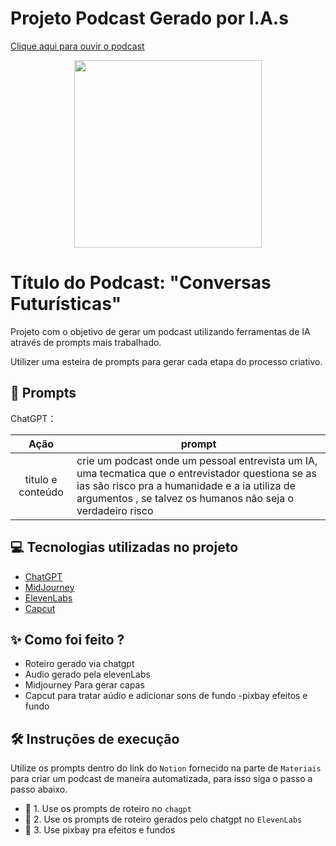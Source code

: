 # Projeto Podcast Gerado por I.A.s
[Clique aqui para ouvir o podcast](https://youtu.be/7h-wBKM8BU4)

<p align="center">
<img 
    src="./assets/cover.png"
    width="300"
/>
</p>


# Título do Podcast: "Conversas Futurísticas"

Projeto com o objetivo de gerar um podcast utilizando ferramentas de IA através de prompts mais trabalhado.

Utilizer uma esteira de prompts para gerar cada etapa do processo criativo.
## 🧠 Prompts
ChatGPT：

|   Ação   | prompt                                                                                                                                                                                                                                                                         |
| :------: | ------------------------------------------------------------------------------------------------------------------------------------------------------------------------------------------------------------------------------------------------------------------------------ |
|titulo e conteúdo | crie um podcast onde um pessoal entrevista um IA, uma tecmatica que o entrevistador questiona se as ias são risco pra a humanidade e a ia utiliza de argumentos , se talvez os humanos não seja o verdadeiro risco  |

## 💻 Tecnologias utilizadas no projeto

- [ChatGPT](https://chat.openai.com/) 
- [MidJourney](https://www.midjourney.com/app/)
- [ElevenLabs](https://beta.elevenlabs.io/)
- [Capcut](https://www.capcut.com/pt-br/)

## ✨ Como foi feito ?

- Roteiro gerado via chatgpt
- Audio gerado pela elevenLabs
- Midjourney Para gerar capas
- Capcut para tratar aúdio e adicionar sons de fundo
-pixbay efeitos e fundo


## 🛠️ Instruções de execução

Utilize os prompts dentro do link do `Notion` fornecido na parte de `Materiais` para criar um podcast de maneira automatizada, para isso siga o passo a passo abaixo.

- 🤖 1. Use os prompts de roteiro no `chagpt`
- 🤖 2. Use os prompts de roteiro gerados pelo chatgpt no  `ElevenLabs`
- 🤖 3. Use pixbay pra efeitos e fundos


